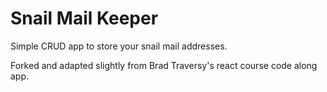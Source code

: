 # Snail Mail Keeper

Simple CRUD app to store your snail mail addresses. 

Forked and adapted slightly from Brad Traversy's react course code along app. 

